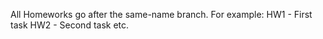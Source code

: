 All Homeworks go after the same-name branch. 
For example:
  HW1 - First task
  HW2 - Second task
  etc.
